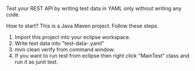 Test your REST API by writing test data in YAML only without writing any code.

How to start?
This is a Java Maven project. Follow these steps.
1. Import this project into your eclipse workspace.
2. Write test data into "test-data-<environment-name>.yaml"
3. mvn clean verify <environment-name> from command window.
4. If you want to run test from eclipse then right click "MainTest" class and run it as junit test.